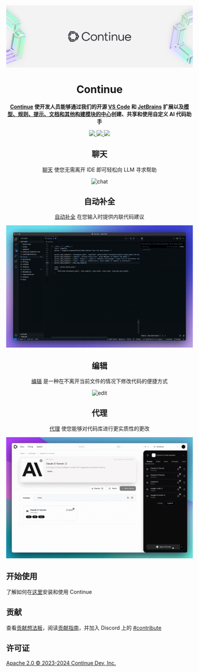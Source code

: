 <div align="center">

![Continue logo](media/readme.png)

</div>

<h1 align="center">Continue</h1>

<div align="center">

**[Continue](https://docs.continue.dev) 使开发人员能够通过我们的开源 [VS Code](https://marketplace.visualstudio.com/items?itemName=Continue.continue) 和 [JetBrains](https://plugins.jetbrains.com/plugin/22707-continue-extension) 扩展以及[模型、规则、提示、文档和其他构建模块的中心](https://hub.continue.dev)创建、共享和使用自定义 AI 代码助手**

</div>

<div align="center">

<a target="_blank" href="https://opensource.org/licenses/Apache-2.0" style="background:none">
    <img src="https://img.shields.io/badge/License-Apache_2.0-blue.svg" style="height: 22px;" />
</a>
<a target="_blank" href="https://docs.continue.dev" style="background:none">
    <img src="https://img.shields.io/badge/continue_docs-%23BE1B55" style="height: 22px;" />
</a>
<a target="_blank" href="https://discord.gg/vapESyrFmJ" style="background:none">
    <img src="https://img.shields.io/badge/discord-join-continue.svg?labelColor=191937&color=6F6FF7&logo=discord" style="height: 22px;" />
</a>

<p></p>

## 聊天

[聊天](https://continue.dev/docs/chat/how-to-use-it) 使您无需离开 IDE 即可轻松向 LLM 寻求帮助

![chat](docs/static/img/chat.gif)

## 自动补全

[自动补全](https://continue.dev/docs/autocomplete/how-to-use-it) 在您输入时提供内联代码建议

![autocomplete](docs/static/img/autocomplete.gif)

## 编辑

[编辑](https://continue.dev/docs/edit/how-to-use-it) 是一种在不离开当前文件的情况下修改代码的便捷方式

![edit](docs/static/img/edit.gif)

## 代理

[代理](https://continue.dev/docs/agent/how-to-use-it) 使您能够对代码库进行更实质性的更改

![agent](docs/static/img/agent.gif)

</div>

## 开始使用

了解如何在[这里](https://continue.dev/docs/getting-started/install)安装和使用 Continue

## 贡献

查看[贡献想法板](https://github.com/orgs/continuedev/projects/2)，阅读[贡献指南](https://github.com/continuedev/continue/blob/main/CONTRIBUTING.md)，并加入 Discord 上的 [#contribute](https://discord.gg/vapESyrFmJ)

## 许可证

[Apache 2.0 © 2023-2024 Continue Dev, Inc.](./LICENSE) 